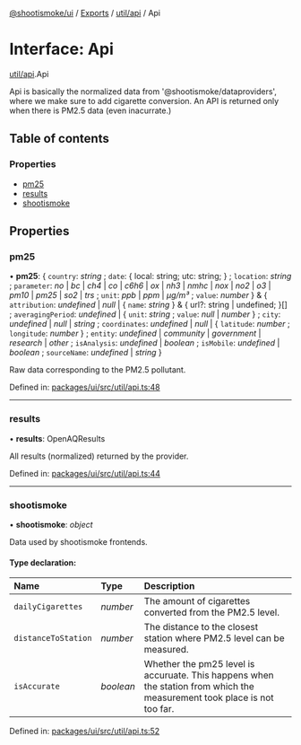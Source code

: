 [@shootismoke/ui](../README.md) / [Exports](../modules.md) / [util/api](../modules/util_api.md) / Api

# Interface: Api

[util/api](../modules/util_api.md).Api

Api is basically the normalized data from '@shootismoke/dataproviders',
where we make sure to add cigarette conversion. An API is returned only when
there is PM2.5 data (even inacurrate.)

## Table of contents

### Properties

- [pm25](util_api.api.md#pm25)
- [results](util_api.api.md#results)
- [shootismoke](util_api.api.md#shootismoke)

## Properties

### pm25

• **pm25**: { `country`: *string* ; `date`: { local: string; utc: string; } ; `location`: *string* ; `parameter`: *no* \| *bc* \| *ch4* \| *co* \| *c6h6* \| *ox* \| *nh3* \| *nmhc* \| *nox* \| *no2* \| *o3* \| *pm10* \| *pm25* \| *so2* \| *trs* ; `unit`: *ppb* \| *ppm* \| *µg/m³* ; `value`: *number*  } & { `attribution`: *undefined* \| *null* \| { `name`: *string*  } & { url?: string \| undefined; }[] ; `averagingPeriod`: *undefined* \| { `unit`: *string* ; `value`: *null* \| *number*  } ; `city`: *undefined* \| *null* \| *string* ; `coordinates`: *undefined* \| *null* \| { `latitude`: *number* ; `longitude`: *number*  } ; `entity`: *undefined* \| *community* \| *government* \| *research* \| *other* ; `isAnalysis`: *undefined* \| *boolean* ; `isMobile`: *undefined* \| *boolean* ; `sourceName`: *undefined* \| *string*  }

Raw data corresponding to the PM2.5 pollutant.

Defined in: [packages/ui/src/util/api.ts:48](https://github.com/shootismoke/common/blob/1e71707/packages/ui/src/util/api.ts#L48)

___

### results

• **results**: OpenAQResults

All results (normalized) returned by the provider.

Defined in: [packages/ui/src/util/api.ts:44](https://github.com/shootismoke/common/blob/1e71707/packages/ui/src/util/api.ts#L44)

___

### shootismoke

• **shootismoke**: *object*

Data used by shootismoke frontends.

#### Type declaration:

Name | Type | Description |
:------ | :------ | :------ |
`dailyCigarettes` | *number* | The amount of cigarettes converted from the PM2.5 level.   |
`distanceToStation` | *number* | The distance to the closest station where PM2.5 level can be measured.   |
`isAccurate` | *boolean* | Whether the pm25 level is accuruate. This happens when the station from which the measurement took place is not too far.   |

Defined in: [packages/ui/src/util/api.ts:52](https://github.com/shootismoke/common/blob/1e71707/packages/ui/src/util/api.ts#L52)
